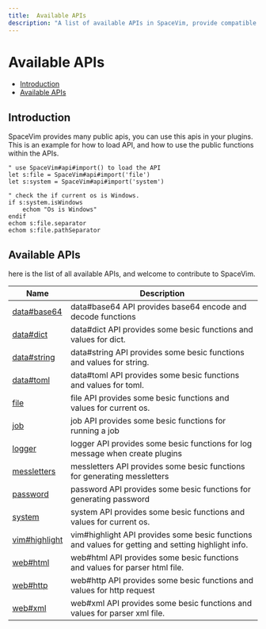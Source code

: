 ```yaml
---
title:  Available APIs
description: "A list of available APIs in SpaceVim, provide compatible functions for vim and neovim."
---
```


# Available APIs

<!-- vim-markdown-toc GFM -->

- [Introduction](#introduction)
- [Available APIs](#available-apis)

<!-- vim-markdown-toc -->

## Introduction

SpaceVim provides many public apis, you can use this apis in your plugins.
This is an example for how to load API, and how to use the public functions within the APIs.

```vim
" use SpaceVim#api#import() to load the API
let s:file = SpaceVim#api#import('file')
let s:system = SpaceVim#api#import('system')

" check the if current os is Windows.
if s:system.isWindows
    echom "Os is Windows"
endif
echom s:file.separator
echom s:file.pathSeparator
```

<!-- call SpaceVim#dev#api#update() -->

<!-- SpaceVim api list start -->

## Available APIs

here is the list of all available APIs, and welcome to contribute to SpaceVim.

| Name                            | Description                                                                                        |
| ------------------------------- | -------------------------------------------------------------------------------------------------- |
| [data#base64](data/base64/)     | data#base64 API provides base64 encode and decode functions                                        |
| [data#dict](data/dict/)         | data#dict API provides some besic functions and values for dict.                                   |
| [data#string](data/string/)     | data#string API provides some besic functions and values for string.                               |
| [data#toml](data/toml/)         | data#toml API provides some besic functions and values for toml.                                   |
| [file](file/)                   | file API provides some besic functions and values for current os.                                  |
| [job](job/)                     | job API provides some besic functions for running a job                                            |
| [logger](logger/)               | logger API provides some besic functions for log message when create plugins                       |
| [messletters](messletters/)     | messletters API provides some besic functions for generating messletters                           |
| [password](password/)           | password API provides some besic functions for generating password                                 |
| [system](system/)               | system API provides some besic functions and values for current os.                                |
| [vim#highlight](vim/highlight/) | vim#highlight API provides some besic functions and values for getting and setting highlight info. |
| [web#html](web/html/)           | web#html API provides some besic functions and values for parser html file.                        |
| [web#http](web/http/)           | web#http API provides some besic functions and values for http request                             |
| [web#xml](web/xml/)             | web#xml API provides some besic functions and values for parser xml file.                          |

<!-- SpaceVim api list end -->
